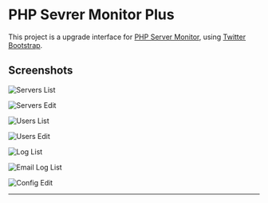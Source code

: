 # PHP Sevrer Monitor Plus

This project is a upgrade interface for [PHP Server Monitor](http://phpservermon.sourceforge.net), using [Twitter Bootstrap](http://twitter.github.com/bootstrap/).

## Screenshots

![Servers List](https://github.com/madeinnordeste/PHP-Server-Monitor-Plus/raw/master/static/screenshots/1.png)

![Servers Edit](https://github.com/madeinnordeste/PHP-Server-Monitor-Plus/raw/master/static/screenshots/2.png)

![Users List](https://github.com/madeinnordeste/PHP-Server-Monitor-Plus/raw/master/static/screenshots/3.png)

![Users Edit](https://github.com/madeinnordeste/PHP-Server-Monitor-Plus/raw/master/static/screenshots/4.png)

![Log List](https://github.com/madeinnordeste/PHP-Server-Monitor-Plus/raw/master/static/screenshots/5.png)

![Email Log List](https://github.com/madeinnordeste/PHP-Server-Monitor-Plus/raw/master/static/screenshots/6.png)

![Config Edit](https://github.com/madeinnordeste/PHP-Server-Monitor-Plus/raw/master/static/screenshots/7.png)


- - -
